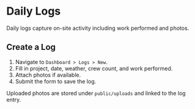 # Daily Logs

Daily logs capture on-site activity including work performed and photos.

## Create a Log

1. Navigate to `Dashboard > Logs > New`.
2. Fill in project, date, weather, crew count, and work performed.
3. Attach photos if available.
4. Submit the form to save the log.

Uploaded photos are stored under `public/uploads` and linked to the log entry.
